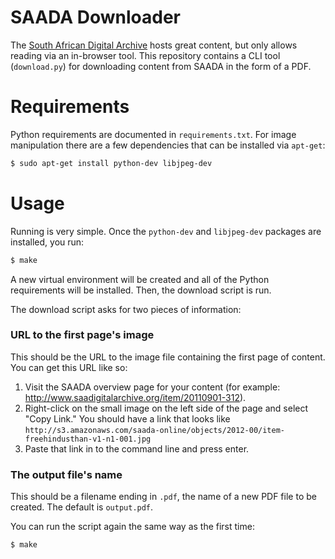 # SAADA Downloader

The [South African Digital Archive](http://www.saadigitalarchive.org/) hosts
great content, but only allows reading via an in-browser tool. This repository
contains a CLI tool (`download.py`) for downloading content from SAADA in the
form of a PDF.

# Requirements
Python requirements are documented in `requirements.txt`. For image
manipulation there are a few dependencies that can be installed via `apt-get`:

```bash
$ sudo apt-get install python-dev libjpeg-dev
```
# Usage

Running is very simple. Once the `python-dev` and `libjpeg-dev` packages
are installed, you run:

```bash
$ make
```

A new virtual environment will be created and all of the Python requirements
will be installed. Then, the download script is run.

The download script asks for two pieces of information:

### URL to the first page's image

This should be the URL to the image file containing the first page of content.
You can get this URL like so:

1. Visit the SAADA overview page for your content (for example:
   http://www.saadigitalarchive.org/item/20110901-312).
2. Right-click on the small image on the left side of the page and select "Copy
   Link." You should have a link that looks like
   `http://s3.amazonaws.com/saada-online/objects/2012-00/item-freehindusthan-v1-n1-001.jpg`
3. Paste that link in to the command line and press enter.

### The output file's name

This should be a filename ending in `.pdf`, the name of a new PDF file to be
created. The default is `output.pdf`.

You can run the script again the same way as the first time:
```bash
$ make
```
